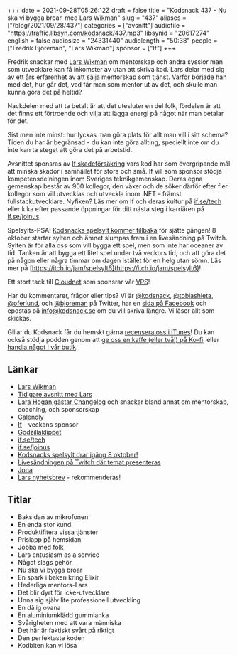 +++
date = 2021-09-28T05:26:12Z
draft = false
title = "Kodsnack 437 - Nu ska vi bygga broar, med Lars Wikman"
slug = "437"
aliases = ["/blog/2021/09/28/437"]
categories = ["avsnitt"]
audiofile = "https://traffic.libsyn.com/kodsnack/437.mp3"
libsynid = "20617274"
english = false
audiosize = "24331440"
audiolength = "50:38"
people = ["Fredrik Björeman", "Lars Wikman"]
sponsor = ["If"]
+++

Fredrik snackar med [Lars Wikman](https://underjord.io/) om mentorskap och andra sysslor man som utvecklare kan få inkomster av utan att skriva kod. Lars delar med sig av ett års erfarenhet av att sälja mentorskap som tjänst. Varför började han med det, hur går det, vad får man som mentor ut av det, och skulle man kunna göra det på heltid?

Nackdelen med att ta betalt är att det utesluter en del folk, fördelen är att det finns ett förtroende och vilja att lägga energi på något när man betalar för det.

Sist men inte minst: hur lyckas man göra plats för allt man vill i sitt schema? Tiden du har är begränsad - du kan inte göra allting, speciellt inte om du inte kan ta steget att göra det på arbetstid.

Avsnittet sponsras av [If skadeförsäkring](https://www.if.se/) vars kod har som övergripande mål att minska skador i samhället för stora och små. If vill som sponsor stödja kompetensdelningen inom Sveriges teknikgemenskap. Deras egna gemenskap består av 900 kollegor, den växer och de söker därför efter fler kollegor som vill utvecklas och utveckla inom .NET – främst fullstackutvecklare. Nyfiken? Läs mer om If och deras kultur på [if.se/tech](https://www.if.se/tech) eller kika efter passande öppningar för ditt nästa steg i karriären på [if.se/joinus](https://www.if.se/joinus).

Spelsylts-PSA! [Kodsnacks spelsylt kommer tillbaka](https://itch.io/jam/spelsylt6) för sjätte gången! 8 oktober startar sylten och ämnet slumpas fram i en livesändning på Twitch. Sylten är för alla oss som vill bygga ett spel, men som inte har oceaner av tid. Tanken är att bygga ett litet spel under två veckors tid, och att göra det på någon eller några timmar om dagen istället för en helg utan sömn. Läs mer på [https://itch.io/jam/spelsylt6](https://itch.io/jam/spelsylt6)! 

Ett stort tack till [Cloudnet](https://www.cloudnet.se) som sponsrar vår [VPS](https://en.wikipedia.org/wiki/Virtual_private_server)!

Har du kommentarer, frågor eller tips? Vi är [@kodsnack](https://www.twitter.com/kodsnack), [@tobiashieta](https://www.twitter.com/tobiashieta), [@oferlund](https://www.twitter.com/oferlund), och [@bjoreman](https://www.twitter.com/bjoreman) på Twitter, har en [sida på Facebook](https://www.facebook.com/kodsnack) och epostas på [info@kodsnack.se](mailto:info@kodsnack.se) om du vill skriva längre. Vi läser allt som skickas.

Gillar du Kodsnack får du hemskt gärna [recensera oss i iTunes](https://itunes.apple.com/se/podcast/kodsnack/id561631498?l=en)! Du kan också stödja podden genom att <a href="https://ko-fi.com/kodsnack" rel="payment">ge oss en kaffe (eller två!) på Ko-fi</a>, eller [handla något i vår butik](https://shop.spreadshirt.se/kodsnack/).

## Länkar ##
* [Lars Wikman](https://underjord.io/)
* [Tidigare avsnitt med Lars](https://kodsnack.se/people/lars-wikman/)
* [Lara Hogan gästar Changelog](https://changelog.com/podcast/453) och snackar bland annat om mentorskap, coaching, och sponsorskap
* [Calendly](https://calendly.com/)
* [If](https://www.if.se/) - veckans sponsor
* [Godzillaklippet](https://www.youtube.com/watch?v=EODmOsFp5bk)
* [if.se/tech](https://www.if.se/tech)
* [if.se/joinus](https://www.if.se/joinus)
* [Kodsnacks spelsylt drar igång 8 oktober!](https://itch.io/jam/spelsylt6)
* [Livesändningen på Twitch där temat presenteras](https://www.twitch.tv/saikyun)
* [Jona](https://twitter.com/saikyun)
* [Lars nyhetsbrev](https://underjord.io/newsletter.html) - rekommenderas!

## Titlar ##
* Baksidan av mikrofonen
* En enda stor kund
* Produktifitera vissa tjänster
* Prislapp på hemsidan
* Jobba med folk
* Lars entusiasm as a service
* Något slags gehör
* Nu ska vi bygga broar
* En spark i baken kring Elixir
* Hederliga mentors-Lars
* Det blir dyrt för icke-utvecklare
* Unna sig själv lite professionell utveckling
* En dålig ovana
* En aluminiumklädd gummianka
* Svårigheten med att vara människa
* Det här är faktiskt svårt på riktigt
* Den perfektaste koden
* Kodbiten kan vi lösa